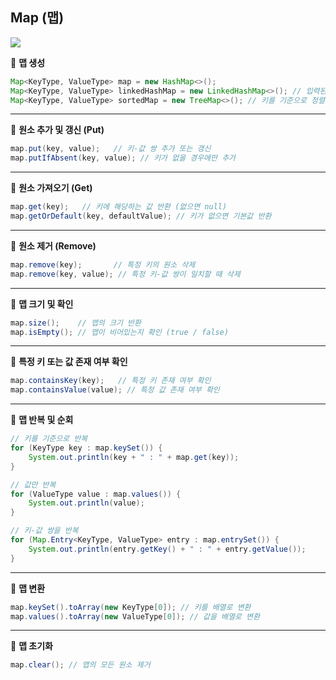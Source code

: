 ## **Map (맵)**

<img src="https://miro.medium.com/v2/resize:fit:1086/1*b7bd4tJ7GiDYnvScHtCNTA.png">

<br>

📍 **맵 생성**
```java
Map<KeyType, ValueType> map = new HashMap<>();
Map<KeyType, ValueType> linkedHashMap = new LinkedHashMap<>(); // 입력된 순서대로 저장
Map<KeyType, ValueType> sortedMap = new TreeMap<>(); // 키를 기준으로 정렬된 TreeMap 사용
```

---

📍 **원소 추가 및 갱신 (Put)**
```java
map.put(key, value);   // 키-값 쌍 추가 또는 갱신
map.putIfAbsent(key, value); // 키가 없을 경우에만 추가
```

---

📍 **원소 가져오기 (Get)**
```java
map.get(key);   // 키에 해당하는 값 반환 (없으면 null)
map.getOrDefault(key, defaultValue); // 키가 없으면 기본값 반환
```

---

📍 **원소 제거 (Remove)**
```java
map.remove(key);       // 특정 키의 원소 삭제
map.remove(key, value); // 특정 키-값 쌍이 일치할 때 삭제
```

---

📍 **맵 크기 및 확인**
```java
map.size();    // 맵의 크기 반환
map.isEmpty(); // 맵이 비어있는지 확인 (true / false)
```

---

📍 **특정 키 또는 값 존재 여부 확인**
```java
map.containsKey(key);   // 특정 키 존재 여부 확인
map.containsValue(value); // 특정 값 존재 여부 확인
```

---

📍 **맵 반복 및 순회**
```java
// 키를 기준으로 반복
for (KeyType key : map.keySet()) {
    System.out.println(key + " : " + map.get(key));
}

// 값만 반복
for (ValueType value : map.values()) {
    System.out.println(value);
}

// 키-값 쌍을 반복
for (Map.Entry<KeyType, ValueType> entry : map.entrySet()) {
    System.out.println(entry.getKey() + " : " + entry.getValue());
}
```

---

📍 **맵 변환**
```java
map.keySet().toArray(new KeyType[0]); // 키를 배열로 변환
map.values().toArray(new ValueType[0]); // 값을 배열로 변환
```

---

📍 **맵 초기화**
```java
map.clear(); // 맵의 모든 원소 제거
```
